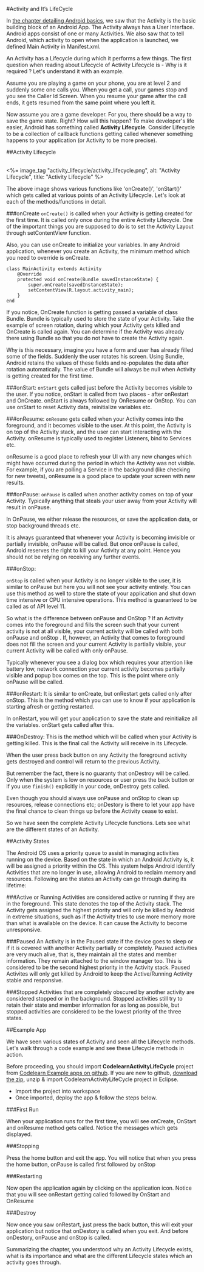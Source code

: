 #Activity and It’s LifeCycle

In [the chapter detailing Android basics](/android-tutorial/android-introduction), we saw that the Activity is the basic building block of an Android App. The Activity always has a User Interface. Android apps consist of one or many Activities. We also saw that to tell Android, which activity to open when the application is launched, we defined Main Activity in Manifest.xml. 

An Activity has a Lifecycle during which it performs a few things. The first question when reading about Lifecycle of Activity Lifecycle is - Why is it required ? Let's understand it with an example. 

Assume you are playing a game on your phone, you are at level 2 and suddenly some one calls you. When you get a call, your games stop and you see the Caller Id Screen. When you resume your game after the call ends, it gets resumed from the same point where you left it. 

Now assume you are a game developer. For you, there should be a way to save the game state. Right? How will this happen? To make developer's life easier, Android has something called **Activity Lifecycle**. Consider Lifecycle to be a collection of callback functions getting called whenever something happens to your application (or Activity to be more precise). 

##Activity Lifecycle

<br/>
<%= image_tag "activity_lifecycle/activity_lifecycle.png", alt: "Activity Lifecycle", title: "Activity Lifecycle" %>

The above image shows various functions like 'onCreate()', 'onStart()' which gets called at various points of an Activity Lifecycle. Let's look at each of the methods/functions in detail.


###onCreate
`onCreate()` is called when your Activity is getting created for the first time. It is called only once during the entire Activity Lifecycle. One of the important things you are supposed to do is to set the Activity Layout through setContentView function.

Also, you can use onCreate to initialize your variables.  In any Android application, whenever you create an Activity, the minimum method which you need to override is onCreate. 

    class MainActivity extends Activity
        @Override
        protected void onCreate(Bundle savedInstanceState) {
            super.onCreate(savedInstanceState);
            setContentView(R.layout.activity_main);
        }
    end

If you notice, OnCreate function is getting passed a variable of class Bundle. Bundle is typically used to store the state of your Activity. Take the example of screen rotation, during which your Activity gets killed and OnCreate is called again. You can determine if the Activity was already there using Bundle so that you do not have to create the Activity again. 

Why is this necessary, imagine you have a form and user has already filled some of the fields. Suddenly the user rotates his screen. Using Bundle, Android retains the values of these fields and re-populates the data after rotation automatically. The value of Bundle will always be null when Activity is getting created for the first time. 

###onStart:
`onStart` gets called just before the Activity becomes visible to the user. If you notice, onStart is called from two places - after onRestart and OnCreate. onStart is always followed by OnResume or OnStop.  You can use onStart to reset Activity data, reinitialize variables etc. 

###onResume:
`onResume` gets called when your Activity comes into the foreground, and it becomes visible to the user. At this point, the Activity is on top of the Activity stack, and the user can start interacting with the Activity. onResume is typically used to register Listeners, bind to Services etc. 

onResume is a good place to refresh your UI with any new changes which might have occurred during the period in which the Activity was not visible. For example, if you are polling a Service in the background (like checking for new tweets), onResume is a good place to update your screen with new results. 

###onPause:
`onPause` is called when another activity comes on top of your Activity. Typically anything that steals your user away from your Activity will result in onPause.

In OnPause, we either release the resources, or save the application data, or stop background threads etc. 

It is always guaranteed that whenever your Activity is becoming invisible or partially invisible, onPause will be called. But once onPause is called, Android reserves the right to kill your Activity at any point. Hence you should not be relying on receiving any further events. 

###onStop: 

`onStop` is called when your Activity is no longer visible to the user, it is similar to onPause but here you will not see your activity entirely.  You can use this method as well to store the state of your application and shut down time intensive or CPU intensive operations. This method is guaranteed to be called as of API level 11.

So what is the difference between onPause and OnStop ? If an Activity comes into the foreground and fills the screen such that your current activity is not at all visible, your current activity will be called with both onPause and onStop . If, however, an Activity that comes to foreground does not fill the screen and your current Activity is partially visible, your current Activity will be called with only onPause. 

Typically whenever you see a dialog box which requires your attention like battery low, network connection your current activity becomes partially visible and popup box comes on the top. This is the point where only onPause will be called. 

###onRestart:
It is similar to onCreate, but onRestart gets called only after onStop. This is the method which you can use to know if your application is starting afresh or getting restarted. 

In onRestart, you will get your application to save the state and reinitialize all the variables. onStart gets called after this.


###OnDestroy:
This is the method which will be called when your Activity is getting killed. This is the final call the Activity will receive in its Lifecycle.

When the user press back button on any Activity the foreground activity gets destroyed and control will return to the previous Activity. 

But remember the fact, there is no guaranty that onDestroy will be called. Only when the system is low on resources or user press the back button or if you use `finish()` explicitly in your code, onDestroy gets called. 

Even though you should always use onPause and onStop to clean up resources, release connections etc; onDestory is there to let your app have the final chance to clean things up before the Activity cease to exist. 

So we have seen the complete Activity Lifecycle functions. Lets see what are the different states of an Activity.

##Activity States

The Android OS uses a priority queue to assist in managing activities running on the device. Based on the state in which an Android Activity is, it will be assigned a priority within the OS. This system helps Android identify Activities that are no longer in use, allowing Android to reclaim memory and resources. Following are the states an Activity can go through during its lifetime:

###Active or Running 
Activities are considered active or running if they are in the foreground. This state denotes the top of the Activity stack. The Activity gets assigned the highest priority and will only be killed by Android in extreme situations, such as if the Activity tries to use more memory more than what is available on the device. It can cause the Activity to become unresponsive.

###Paused
An Activity is in the Paused state if the device goes to sleep or if it is covered with another Activity partially or completely. Paused activities are very much alive, that is, they maintain all the states and member information. They remain attached to the window manager too. This is considered to be the second highest priority in the Activity stack. Paused Activites will only get killed by Android to keep the Active/Running Activity stable and responsive.

###Stopped
Activities that are completely obscured by another activity are considered stopped or in the background. Stopped activities still try to retain their state and member information for as long as possible, but stopped activities are considered to be the lowest priority of the three states.

##Example App

We have seen various states of Activity and seen all the Lifecycle methods. Let's walk through a code example and see these Lifecycle methods in action.

Before proceeding, you should import **CodelearnActivityLifeCycle** project from [Codelearn Example apps on github](https://github.com/pranayairan/Code-Learn-Android-Example). If you are new to github, [download the zip](https://github.com/pranayairan/Code-Learn-Android-Example/archive/master.zip), unzip & import CodelearnActivityLifeCycle project in Eclipse. 


*    Import the project into workspace
*    Once imported, deploy the app & follow the steps below. 

###First Run

When your application runs for the first time, you will see onCreate, OnStart and onResume method gets called. Notice the messages which gets displayed. 

###Stopping

Press the home button and exit the app. You will notice that when you press the home button, onPause is called first followed by onStop

###Restarting

Now open the application again by clicking on the application icon. Notice that you will see onRestart getting called followed by OnStart and OnResume

###Destroy

Now once you saw onRestart, just press the back button, this will exit your application but notice that onDestory is called when you exit. And before onDestory, onPause and onStop is called. 

Summarizing the chapter, you understood why an Activity Lifecycle exists, what is its importance and what are the different Lifecycle states which an activity goes through.
